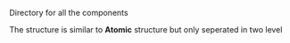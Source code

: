 Directory for all the components

The structure is similar to **Atomic** structure but only seperated in two level
